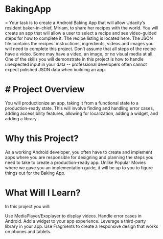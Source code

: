 # BakingApp
= Your task is to create a Android Baking App that will allow Udacity’s resident baker-in-chief,
Miriam, to share her recipes with the world.
You will create an app that will allow a user to select a recipe and see video-guided steps for how to complete it. 
The recipe listing is located here.  The JSON file contains the recipes' instructions, ingredients,
videos and images you will need to complete this project. Don’t assume that all steps of the recipe have a video.
Some may have a video, an image, or no visual media at all. 
One of the skills you will demonstrate in this project is how to handle unexpected input in your
data -- professional developers often cannot expect polished JSON data when building an app.
# # Project Overview
You will productionize an app, taking it from a functional state to a production-ready state. 
This will involve finding and handling error cases, adding accessibility features, allowing for localization, adding a widget, and adding a library.

# Why this Project?
As a working Android developer, you often have to create and implement apps where you are responsible for designing and planning the steps you need to take to create a production-ready app. Unlike Popular Movies where we gave you an implementation guide, it will be up to you to figure things out for the Baking App.

# What Will I Learn?
In this project you will:

Use MediaPlayer/Exoplayer to display videos.
Handle error cases in Android.
Add a widget to your app experience.
Leverage a third-party library in your app.
Use Fragments to create a responsive design that works on phones and tablets.

